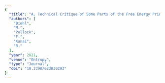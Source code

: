 ```yaml
---
{
  "title": "A. Technical Critique of Some Parts of the Free Energy Principle",
  "authors": [
    "Biehl",
    "M.",
    "Pollock",
    "F.",
    "Kanai",
    "R."
  ],
  "year": 2021,
  "venue": "Entropy",
  "type": "Journal",
  "doi": "10.3390/e23030293"
}
---
```


